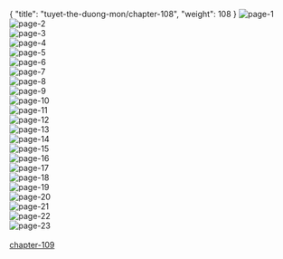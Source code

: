{ "title": "tuyet-the-duong-mon/chapter-108", "weight": 108 }
<img src="tuyet-the-duong-mon_0108_01-9e32b7acf5a1e9126f43e69887b84689.webp" alt="page-1" origin="http://1.bp.blogspot.com/-70WqoStRB8E/WS6maXAk4mI/AAAAAAAAX-o/JYhCVm2JueQ8DUjWfp8haG53krOE_YeNACLcB/s1600/1.jpg?imgmax=0"><br/>
<img src="tuyet-the-duong-mon_0108_02-d06660110d0d3a6e6632e81dcd16d42a.webp" alt="page-2" origin="http://1.bp.blogspot.com/-l0E0hmbTqGc/WS6meIXMxbI/AAAAAAAAX_Y/8Y2jHNbrXb8GDJJDB7k48N21zCC_Eg1mQCLcB/s1600/2.jpg?imgmax=0"><br/>
<img src="tuyet-the-duong-mon_0108_03-ff47351fc8b3a62658aea4d9631de741.webp" alt="page-3" origin="http://1.bp.blogspot.com/-vOWxfwCBBvs/WS6mfr9rG2I/AAAAAAAAX_o/uon7lHGpQQM17mUBX-vlyY-BpmxA9MxSgCLcB/s1600/3.jpg?imgmax=0"><br/>
<img src="tuyet-the-duong-mon_0108_04-0e3df0c88574a3b5866a9263294a8b1e.webp" alt="page-4" origin="http://1.bp.blogspot.com/-SORjykBqWQQ/WS6mgBwoBnI/AAAAAAAAX_w/tL2i_5GloisyDzhfiw6fU8r6U035x7pWgCLcB/s1600/4.jpg?imgmax=0"><br/>
<img src="tuyet-the-duong-mon_0108_05-2032d2148b3d119f361c312bd916aca3.webp" alt="page-5" origin="http://1.bp.blogspot.com/-4PLGgEY-JA8/WS6mgQu9fqI/AAAAAAAAX_s/Zk5PCQAY06ElbkdnRLbAHJ9UnnNNPbUDgCLcB/s1600/5.jpg?imgmax=0"><br/>
<img src="tuyet-the-duong-mon_0108_06-3222655a835ce77d90185fb11647a503.webp" alt="page-6" origin="http://1.bp.blogspot.com/-CXM953V-FwM/WS6mguqT81I/AAAAAAAAX_0/gLSH2vQ-2XIuHl8iXuCoIWSEwUiukT5OwCLcB/s1600/6.jpg?imgmax=0"><br/>
<img src="tuyet-the-duong-mon_0108_07-297ea478b05afe1eea410581396b0000.webp" alt="page-7" origin="http://1.bp.blogspot.com/-MHQLy_VFPu4/WS6mg5cjDRI/AAAAAAAAX_4/NDr5lK7o53c5Gva48BWSX_-vVwjMb6AsACLcB/s1600/7.jpg?imgmax=0"><br/>
<img src="tuyet-the-duong-mon_0108_08-65ba3ce7349529f57e3747a6f6b98427.webp" alt="page-8" origin="http://1.bp.blogspot.com/-Bl4KvMsPoUM/WS6mhNDlywI/AAAAAAAAX_8/S9sIMJGTglw6zNcaAGet1ZToEsHE68Q_gCLcB/s1600/8.jpg?imgmax=0"><br/>
<img src="tuyet-the-duong-mon_0108_09-00a6a1fcf35fe151933d1fc6eabfba12.webp" alt="page-9" origin="http://1.bp.blogspot.com/-FWGllK4y5Js/WS6mhitwHYI/AAAAAAAAYAA/LTpTNQbdV_A5IhIMuEgBVbnA3fDFv1LuQCLcB/s1600/9.jpg?imgmax=0"><br/>
<img src="tuyet-the-duong-mon_0108_10-06d206b054878fa690dab9622913a4c9.webp" alt="page-10" origin="http://1.bp.blogspot.com/-An3i0EoMTsw/WS6mat_lvqI/AAAAAAAAX-s/5zxqQeaprSc5h2KnvAw8gFZSD0nBId0BgCLcB/s1600/10.jpg?imgmax=0"><br/>
<img src="tuyet-the-duong-mon_0108_11-4efb9106079caf832798ff1e8945dfc6.webp" alt="page-11" origin="http://1.bp.blogspot.com/-7Ux5aDVYwBk/WS6ma-Er7TI/AAAAAAAAX-w/Iy846335Ex8lB9k0YREOK2ob46-PWlA6QCLcB/s1600/11.jpg?imgmax=0"><br/>
<img src="tuyet-the-duong-mon_0108_12-fdf0df7c98b2d1329fc699017f0148b3.webp" alt="page-12" origin="http://1.bp.blogspot.com/-BReaKBtXSVM/WS6mbA0_psI/AAAAAAAAX-0/9kDGSSLbsUc4tz7IUKScuVNWTzZ4uoycwCLcB/s1600/12.jpg?imgmax=0"><br/>
<img src="tuyet-the-duong-mon_0108_13-8066f4dab6a9a463ced89a3e870ce4d3.webp" alt="page-13" origin="http://1.bp.blogspot.com/-TJQlCUdupjw/WS6mbnqnpYI/AAAAAAAAX-4/p-UgQiVTKKICtx-w9c4Mhb-w6l-NAppIwCLcB/s1600/13.jpg?imgmax=0"><br/>
<img src="tuyet-the-duong-mon_0108_14-7881be7f8ef808417e921e2861b28f5d.webp" alt="page-14" origin="http://1.bp.blogspot.com/-Q2MMNERrFHg/WS6mcMGXYcI/AAAAAAAAX-8/viANW8vEl2cezBwoSamXB0GQYG9qgEgmwCLcB/s1600/14.jpg?imgmax=0"><br/>
<img src="tuyet-the-duong-mon_0108_15-973e5c14f9ba61682fbf21e05e49a651.webp" alt="page-15" origin="http://1.bp.blogspot.com/-bcQFFcnWMTM/WS6mcGE8GFI/AAAAAAAAX_A/5Pms2RqQtwMrqoSihh5Y2Vjnlhr8PSvNgCLcB/s1600/15.jpg?imgmax=0"><br/>
<img src="tuyet-the-duong-mon_0108_16-45fb4577904d45a0a5f0503967b4d195.webp" alt="page-16" origin="http://1.bp.blogspot.com/-ThZeRAQnNco/WS6mcXDoN1I/AAAAAAAAX_E/y67TIE-iD9QYd4nUCe_PrwhmTIieZ6tegCLcB/s1600/16.jpg?imgmax=0"><br/>
<img src="tuyet-the-duong-mon_0108_17-d512bc3128db24367efe7f0b26f51730.webp" alt="page-17" origin="http://1.bp.blogspot.com/-8993s_R8OQg/WS6mdMG3s3I/AAAAAAAAX_I/p4iHht7SWuAPIGuvO5cXd5vy9XI4e1i-gCLcB/s1600/17.jpg?imgmax=0"><br/>
<img src="tuyet-the-duong-mon_0108_18-ae8c976e5ef514fb1fe2c9d7967ac537.webp" alt="page-18" origin="http://1.bp.blogspot.com/-DRMyzCE0glg/WS6mdKh33JI/AAAAAAAAX_M/jphync-kFX8F5i2f0pCmh8nAq3m1f4m0wCLcB/s1600/18.jpg?imgmax=0"><br/>
<img src="tuyet-the-duong-mon_0108_19-a8073d8450f3801bd59c1d5431e36719.webp" alt="page-19" origin="http://1.bp.blogspot.com/-k1RL6YPtDYY/WS6mdZRJ4gI/AAAAAAAAX_Q/pFvSDzaeZWsZ0ZLSkbpRSfq0H6JeirDQgCLcB/s1600/19.jpg?imgmax=0"><br/>
<img src="tuyet-the-duong-mon_0108_20-008eb783adfd4045a740cbb76088a1b5.webp" alt="page-20" origin="http://1.bp.blogspot.com/-v-S9amqS6JA/WS6meHrKyYI/AAAAAAAAX_U/l3Rjis5Ht7gZX5Q4ERFp_u2qbHd9O-LiACLcB/s1600/20.jpg?imgmax=0"><br/>
<img src="tuyet-the-duong-mon_0108_21-c76a8f76834c4e43848c6bcf6fa908e8.webp" alt="page-21" origin="http://1.bp.blogspot.com/-Qn5x9d7Iqzg/WS6meu4jbSI/AAAAAAAAX_c/yI8MQwj38r8XYLCT8vLwt38Ge8AxrkpngCLcB/s1600/21.jpg?imgmax=0"><br/>
<img src="tuyet-the-duong-mon_0108_22-3f5737f07ae1e5a23b56cf82894a5b4b.webp" alt="page-22" origin="http://1.bp.blogspot.com/-NTjCNyu-yd0/WS6mfMQ3_ZI/AAAAAAAAX_k/e-4Aa_xjfhAoVGkGEBx7atQvqGyqz6LSgCLcB/s1600/22.jpg?imgmax=0"><br/>
<img src="tuyet-the-duong-mon_0108_23-54d2b44a0568ddf76e0a27d282510732.webp" alt="page-23" origin="http://1.bp.blogspot.com/-_VC0pHNEvIE/WS6mfOc6NbI/AAAAAAAAX_g/fjBqrJwv15k0UX3BRaT34sddeYdRcunzwCLcB/s1600/23.jpg?imgmax=0"><br/>
<br/><a class="nextchap" href="/tuyet-the-duong-mon/chapter-109">chapter-109</a>
